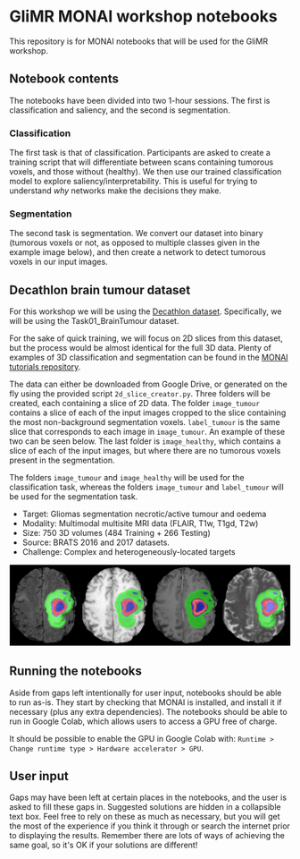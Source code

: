 # GliMR MONAI workshop notebooks

This repository is for MONAI notebooks that will be used for the GliMR workshop.

## Notebook contents

The notebooks have been divided into two 1-hour sessions. The first is classification and saliency, and the second is segmentation.

### Classification

The first task is that of classification. Participants are asked to create a training script that will differentiate between scans containing tumorous voxels, and those without (healthy). We then use our trained classification model to explore saliency/interpretability. This is useful for trying to understand *why* networks make the decisions they make.

### Segmentation

The second task is segmentation. We convert our dataset into binary (tumorous voxels or not, as opposed to multiple classes given in the example image below), and then create a network to detect tumorous voxels in our input images.

## Decathlon brain tumour dataset

For this workshop we will be using the [Decathlon dataset](http://medicaldecathlon.com). Specifically, we will be using the Task01_BrainTumour dataset. 

For the sake of quick training, we will focus on 2D slices from this dataset, but the process would be almost identical for the full 3D data. Plenty of examples of 3D classification and segmentation can be found in the [MONAI tutorials repository](https://github.com/Project-MONAI/tutorials).

The data can either be downloaded from Google Drive, or generated on the fly using the provided script `2d_slice_creator.py`. Three folders will be created, each containing a slice of 2D data. The folder `image_tumour` contains a slice of each of the input images cropped to the slice containing the most non-background segmentation voxels. `label_tumour` is the same slice that corresponds to each image in `image_tumour`. An example of these two can be seen below. The last folder is `image_healthy`, which contains a slice of each of the input images, but where there are no tumorous voxels present in the segmentation.

The folders `image_tumour` and `image_healthy` will be used for the classification task, whereas the folders `image_tumour` and `label_tumour` will be used for the segmentation task.


- Target: Gliomas segmentation necrotic/active tumour and oedema
- Modality: Multimodal multisite MRI data (FLAIR, T1w, T1gd, T2w)
- Size: 750 3D volumes (484 Training + 266 Testing)
- Source: BRATS 2016 and 2017 datasets.
- Challenge: Complex and heterogeneously-located targets

<p align="center">
  <img src="figs/decathlon_brain_tumour_2d.png" alt="Example of Decathlon brain tumour image">
</p>

## Running the notebooks

Aside from gaps left intentionally for user input, notebooks should be able to run as-is. They start by checking that MONAI is installed, and install it if necessary (plus any extra dependencies). The notebooks should be able to run in Google Colab, which allows users to access a GPU free of charge.

It should be possible to enable the GPU in Google Colab with: `Runtime > Change runtime type > Hardware accelerator > GPU`.

## User input

Gaps may have been left at certain places in the notebooks, and the user is asked to fill these gaps in. Suggested solutions are hidden in a collapsible text box. Feel free to rely on these as much as necessary, but you will get the most of the experience if you think it through or search the internet prior to displaying the results. Remember there are lots of ways of achieving the same goal, so it's OK if your solutions are different!
